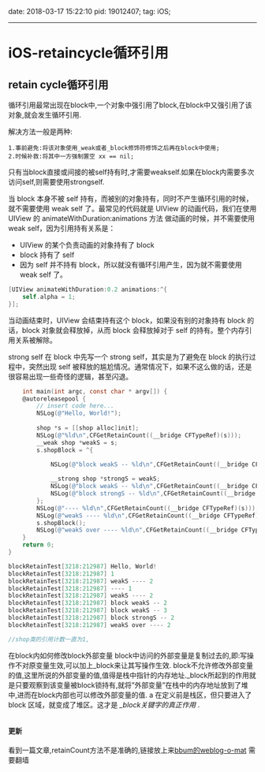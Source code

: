 
date: 2018-03-17 15:22:10
pid: 19012407;
tag: iOS;

---

# iOS-retaincycle循环引用

## retain cycle循环引用

循环引用最常出现在block中,一个对象中强引用了block,在block中又强引用了该对象,就会发生循环引用. <!--more-->

解决方法一般是两种:

	1.事前避免:将该对象使用_weak或者_block修饰符修饰之后再在block中使用;
	2.时候补救:将其中一方强制置空 xx == nil;

只有当block直接或间接的被self持有时,才需要weakself.如果在block内需要多次访问self,则需要使用strongself.

当 block 本身不被 self 持有，而被别的对象持有，同时不产生循环引用的时候，就不需要使用 weak self 了。最常见的代码就是 UIView 的动画代码，我们在使用 UIView 的 animateWithDuration:animations 方法 做动画的时候，并不需要使用 weak self，因为引用持有关系是：

* UIView 的某个负责动画的对象持有了 block 
* block 持有了 self 
* 因为 self 并不持有 block，所以就没有循环引用产生，因为就不需要使用 weak self 了。

~~~~objective-c
[UIView animateWithDuration:0.2 animations:^{
    self.alpha = 1;
}];
~~~~

当动画结束时，UIView 会结束持有这个 block，如果没有别的对象持有 block 的话，block 对象就会释放掉，从而 block 会释放掉对于 self 的持有。整个内存引用关系被解除。

strong self
	在 block 中先写一个 strong self，其实是为了避免在 block 的执行过程中，突然出现 self 被释放的尴尬情况。通常情况下，如果不这么做的话，还是很容易出现一些奇怪的逻辑，甚至闪退。

~~~~objective-c
	int main(int argc, const char * argv[]) {
    @autoreleasepool {
        // insert code here...
        NSLog(@"Hello, World!");
        
        shop *s = [[shop alloc]init];
        NSLog(@"%ld\n",CFGetRetainCount((__bridge CFTypeRef)(s)));
        __weak shop *weakS = s;
        s.shopBlock = ^{
            
            NSLog(@"block weakS -- %ld\n",CFGetRetainCount((__bridge CFTypeRef)(weakS)));

            __strong shop *strongS = weakS;
            NSLog(@"block weakS -- %ld\n",CFGetRetainCount((__bridge CFTypeRef)(weakS)));
            NSLog(@"block strongS -- %ld\n",CFGetRetainCount((__bridge CFTypeRef)(strongS)));
        };
        NSLog(@"---- %ld\n",CFGetRetainCount((__bridge CFTypeRef)(s)));
        NSLog(@"weakS ---- %ld\n",CFGetRetainCount((__bridge CFTypeRef)(weakS)));
        s.shopBlock();
        NSLog(@"weakS over ---- %ld\n",CFGetRetainCount((__bridge CFTypeRef)(weakS)));
    }
    return 0;
}
~~~~

~~~~objective-c
blockRetainTest[3218:212987] Hello, World!
blockRetainTest[3218:212987] 1
blockRetainTest[3218:212987] weakS ---- 2
blockRetainTest[3218:212987] ---- 1
blockRetainTest[3218:212987] weakS ---- 2
blockRetainTest[3218:212987] block weakS -- 2
blockRetainTest[3218:212987] block weakS -- 3
blockRetainTest[3218:212987] block strongS -- 2
blockRetainTest[3218:212987] weakS over ---- 2

//shop类的引用计数一直为1,
~~~~

在block内如何修改block外部变量
block中访问的外部变量是复制过去的,即:写操作不对原变量生效,可以加上_block来让其写操作生效.
block不允许修改外部变量的值,这里所说的外部变量的值,值得是栈中指针的内存地址._block所起到的作用就是只要观察到该变量被block锁持有,就将”外部变量”在栈中的内存地址放到了堆中,进而在block内部也可以修改外部变量的值.
a 在定义前是栈区，但只要进入了 block 区域，就变成了堆区。这才是 *_block关键字的真正作用* .

~~~~objective-c

~~~~

#### 更新
看到一篇文章,retainCount方法不是准确的,链接放上来[bbum的weblog-o-mat](http://www.friday.com/bbum/2011/12/18/retaincount-is-useless/) 
需要翻墙
